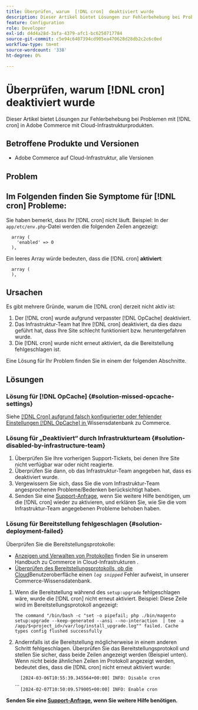 ```yaml
---
title: Überprüfen, warum  [!DNL cron]  deaktiviert wurde
description: Dieser Artikel bietet Lösungen zur Fehlerbehebung bei Problemen mit Cron in Adobe Commerce bei Cloud-Infrastrukturprodukten.
feature: Configuration
role: Developer
exl-id: d4d4a28d-3afa-4379-afc1-bc6250717784
source-git-commit: c5e94c6407394cd905ea470628d28db2c2c6c0ed
workflow-type: tm+mt
source-wordcount: '338'
ht-degree: 0%

---
```


# Überprüfen, warum [!DNL cron] deaktiviert wurde

Dieser Artikel bietet Lösungen zur Fehlerbehebung bei Problemen mit [!DNL cron] in Adobe Commerce mit Cloud-Infrastrukturprodukten.

## Betroffene Produkte und Versionen

* Adobe Commerce auf Cloud-Infrastruktur, alle Versionen

## Problem

## Im Folgenden finden Sie Symptome für [!DNL cron] Probleme:

Sie haben bemerkt, dass Ihr [!DNL cron] nicht läuft.
Beispiel: In der `app/etc/env.php`-Datei werden die folgenden Zeilen angezeigt:

```'cron' =>
  array (
    'enabled' => 0
  ),
```

Ein leeres Array würde bedeuten, dass die [!DNL cron] **aktiviert**:

```'cron' =>
  array (
  ),
```

## Ursachen

Es gibt mehrere Gründe, warum die [!DNL cron] derzeit nicht aktiv ist:

1. Der [!DNL cron] wurde aufgrund verpasster [!DNL OpCache] deaktiviert.
1. Das Infrastruktur-Team hat Ihre [!DNL cron] deaktiviert, da dies dazu geführt hat, dass Ihre Site schlecht funktioniert bzw. heruntergefahren wurde.
1. Die [!DNL cron] wurde nicht erneut aktiviert, da die Bereitstellung fehlgeschlagen ist.

Eine Lösung für Ihr Problem finden Sie in einem der folgenden Abschnitte.

## Lösungen

### Lösung für [!DNL OpCache] {#solution-missed-opcache-settings}

Siehe [[!DNL Cron] aufgrund falsch konfigurierter oder fehlender Einstellungen [!DNL OpCache]  in ](https://experienceleague.adobe.com/de/docs/commerce-knowledge-base/kb/troubleshooting/miscellaneous/crons-blocked-running-missing-opache-settings) Wissensdatenbank zu Commerce.

### Lösung für „Deaktiviert“ durch Infrastrukturteam {#solution-disabled-by-infrastructure-team}

1. Überprüfen Sie Ihre vorherigen Support-Tickets, bei denen Ihre Site nicht verfügbar war oder nicht reagierte.
1. Überprüfen Sie dann, ob das Infrastruktur-Team angegeben hat, dass es deaktiviert wurde.
1. Vergewissern Sie sich, dass Sie die vom Infrastruktur-Team angesprochenen Probleme/Bedenken berücksichtigt haben.
1. Senden Sie eine [Support-Anfrage](https://experienceleague.adobe.com/de/docs/commerce-knowledge-base/kb/help-center-guide/magento-help-center-user-guide#support-tickets), wenn Sie weitere Hilfe benötigen, um die [!DNL cron] wieder zu aktivieren, und erklären Sie, wie Sie die vom Infrastruktur-Team angegebenen Probleme behoben haben.

### Lösung für Bereitstellung fehlgeschlagen {#solution-deployment-failed}

Überprüfen Sie die Bereitstellungsprotokolle:

* [Anzeigen und Verwalten von Protokollen](https://experienceleague.adobe.com/de/docs/commerce-cloud-service/user-guide/develop/test/log-locations) finden Sie in unserem Handbuch zu Commerce in Cloud-Infrastrukturen .
* [Überprüfen des Bereitstellungsprotokolls, ob die Cloud](https://experienceleague.adobe.com/de/docs/commerce-knowledge-base/kb/troubleshooting/miscellaneous/checking-deployment-log-if-the-cloud-ui-shows-log-snipped-error)Benutzeroberfläche einen *`log snipped`* Fehler aufweist, in unserer Commerce-Wissensdatenbank.

1. Wenn die Bereitstellung während des `setup:upgrade` fehlgeschlagen wäre, wurde die [!DNL cron] nicht erneut aktiviert.
Beispiel: Diese Zeile wird im Bereitstellungsprotokoll angezeigt:

   ```The command "/bin/bash -c "set -o pipefail; php ./bin/magento setup:upgrade --keep-generated --ansi --no-interaction  | tee -a /app/$<project_id>/var/log/install_upgrade.log"" failed. Cache types config flushed successfully```

1. Andernfalls ist die Bereitstellung möglicherweise in einem anderen Schritt fehlgeschlagen. Überprüfen Sie das Bereitstellungsprotokoll und stellen Sie sicher, dass beide Zeilen angezeigt werden (Beispiel unten). Wenn nicht beide ähnlichen Zeilen im Protokoll angezeigt werden, bedeutet dies, dass die [!DNL cron] nicht erneut aktiviert wurde:

   ```  [2024-03-06T10:55:39.345564+00:00] INFO: Disable cron```<br>
…<br>
   ```  [2024-02-07T10:50:09.579005+00:00] INFO: Enable cron```

**Senden Sie eine [Support-Anfrage](https://experienceleague.adobe.com/de/docs/commerce-knowledge-base/kb/help-center-guide/magento-help-center-user-guide#support-tickets), wenn Sie weitere Hilfe benötigen.**
